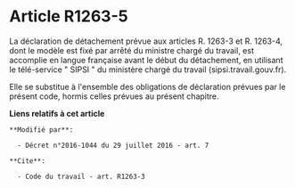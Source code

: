 # Article R1263-5

La déclaration de détachement prévue aux articles R. 1263-3 et R. 1263-4, dont le modèle est fixé par arrêté du ministre
chargé du travail, est accomplie en langue française avant le début du détachement, en utilisant le télé-service " SIPSI " du
ministère chargé du travail (sipsi.travail.gouv.fr). 

Elle se substitue à l'ensemble des obligations de déclaration prévues par le présent code, hormis celles prévues au présent
chapitre.

**Liens relatifs à cet article**

	**Modifié par**:

	  - Décret n°2016-1044 du 29 juillet 2016 - art. 7

	**Cite**:

	  - Code du travail - art. R1263-3
